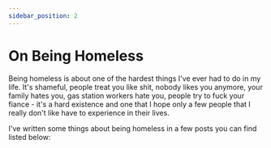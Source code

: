 ```yaml
---
sidebar_position: 2
---
```


# On Being Homeless

Being homeless is about one of the hardest things I've ever had to do in my 
life. It's shameful, people treat you like shit, nobody likes you anymore, 
your family hates you, gas station workers hate you, people try to fuck your 
fiance - it's a hard existence and one that I hope only a few people that I 
really don't like have to experience in their lives.

I've written some things about being homeless in a few posts you can find 
listed below:

